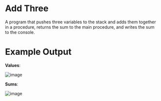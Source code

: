 # Add Three

A program that pushes three variables to the stack and adds them together in a procedure, returns the sum to the main procedure, and writes the sum to the console. 

# Example Output

**Values**:

![image](https://github.com/ksheahen/Add-Three/assets/112595660/a0c6b079-9714-4f66-99f3-53149dced88f)

**Sums**:

![image](https://github.com/ksheahen/Add-Three/assets/112595660/8024ec28-6202-4aec-a3d4-b17056022321)

